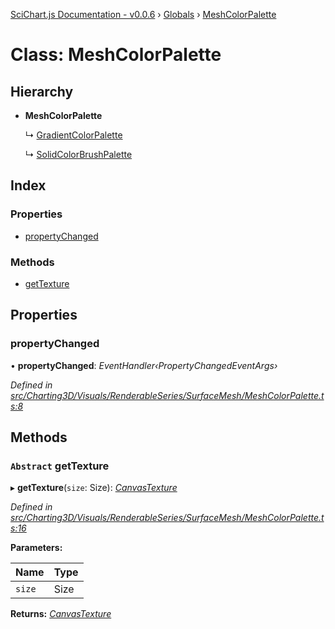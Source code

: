 [SciChart.js Documentation - v0.0.6](../README.md) › [Globals](../globals.md) › [MeshColorPalette](meshcolorpalette.md)

# Class: MeshColorPalette

## Hierarchy

* **MeshColorPalette**

  ↳ [GradientColorPalette](gradientcolorpalette.md)

  ↳ [SolidColorBrushPalette](solidcolorbrushpalette.md)

## Index

### Properties

* [propertyChanged](meshcolorpalette.md#propertychanged)

### Methods

* [getTexture](meshcolorpalette.md#abstract-gettexture)

## Properties

###  propertyChanged

• **propertyChanged**: *EventHandler‹PropertyChangedEventArgs›*

*Defined in [src/Charting3D/Visuals/RenderableSeries/SurfaceMesh/MeshColorPalette.ts:8](https://github.com/ABTSoftware/SciChart.Dev/blob/46671d21ce/Web/src/SciChart/src/Charting3D/Visuals/RenderableSeries/SurfaceMesh/MeshColorPalette.ts#L8)*

## Methods

### `Abstract` getTexture

▸ **getTexture**(`size`: Size): *[CanvasTexture](canvastexture.md)*

*Defined in [src/Charting3D/Visuals/RenderableSeries/SurfaceMesh/MeshColorPalette.ts:16](https://github.com/ABTSoftware/SciChart.Dev/blob/46671d21ce/Web/src/SciChart/src/Charting3D/Visuals/RenderableSeries/SurfaceMesh/MeshColorPalette.ts#L16)*

**Parameters:**

Name | Type |
------ | ------ |
`size` | Size |

**Returns:** *[CanvasTexture](canvastexture.md)*
